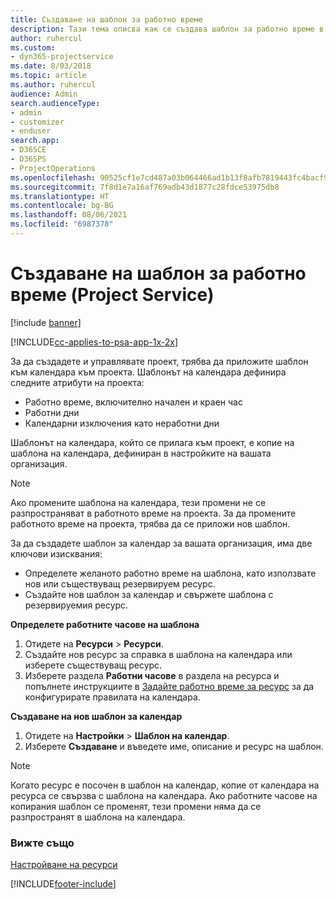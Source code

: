 ```yaml
---
title: Създаване на шаблон за работно време
description: Тази тема описва как се създава шаблон за работно време в Project Service.
author: ruhercul
ms.custom:
- dyn365-projectservice
ms.date: 8/03/2018
ms.topic: article
ms.author: ruhercul
audience: Admin
search.audienceType:
- admin
- customizer
- enduser
search.app:
- D365CE
- D365PS
- ProjectOperations
ms.openlocfilehash: 90525cf1e7cd487a03b064466ad1b13f8afb7819443fc4bacf9c7d3eee86f0b6
ms.sourcegitcommit: 7f8d1e7a16af769adb43d1877c28fdce53975db8
ms.translationtype: HT
ms.contentlocale: bg-BG
ms.lasthandoff: 08/06/2021
ms.locfileid: "6987378"
---
```

# <a name="create-a-work-hours-template-project-service"></a>Създаване на шаблон за работно време (Project Service)

[!include [banner](../includes/psa-now-project-operations.md)]

[!INCLUDE[cc-applies-to-psa-app-1x-2x](../includes/cc-applies-to-psa-app-3x.md)]

За да създадете и управлявате проект, трябва да приложите шаблон към календара към проекта. Шаблонът на календара дефинира следните атрибути на проекта:

- Работно време, включително начален и краен час
- Работни дни
- Календарни изключения като неработни дни

Шаблонът на календара, който се прилага към проект, е копие на шаблона на календара, дефиниран в настройките на вашата организация.

> [!NOTE]
> Ако промените шаблона на календара, тези промени не се разпространяват в работното време на проекта. За да промените работното време на проекта, трябва да се приложи нов шаблон.

За да създадете шаблон за календар за вашата организация, има две ключови изисквания:

- Определете желаното работно време на шаблона, като използвате нов или съществуващ резервируем ресурс.
- Създайте нов шаблон за календар и свържете шаблона с резервируемия ресурс.

**Определете работните часове на шаблона**

1. Отидете на **Ресурси** \> **Ресурси**.
2. Създайте нов ресурс за справка в шаблона на календара или изберете съществуващ ресурс.
3. Изберете раздела **Работни часове** в раздела на ресурса и попълнете инструкциите в [Задайте работно време за ресурс](/dynamics365/field-service/set-work-hours-resource.md) за да конфигурирате правилата на календара.

**Създаване на нов шаблон за календар**

1. Отидете на **Настройки** \> **Шаблон на календар**.
2. Изберете **Създаване** и въведете име, описание и ресурс на шаблон.


> [!NOTE]
> Когато ресурс е посочен в шаблон на календар, копие от календара на ресурса се свързва с шаблона на календара. Ако работните часове на копирания шаблон се променят, тези промени няма да се разпространят в шаблона на календара.


### <a name="see-also"></a>Вижте също  
 [Настройване на ресурси](../psa/set-up-resources.md)


[!INCLUDE[footer-include](../includes/footer-banner.md)]
